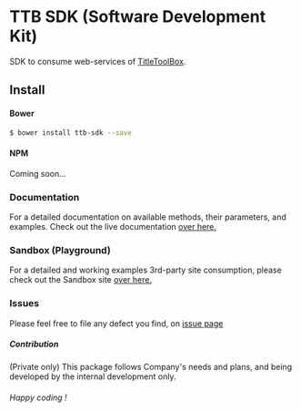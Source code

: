 # TTB SDK (Software Development Kit)

SDK to consume web-services of [TitleToolBox](https://www.demottb.com/).

## Install

#### Bower
```sh
$ bower install ttb-sdk --save
```

#### NPM
Coming soon...

### Documentation

For a detailed documentation on available methods, their parameters, and examples. Check out the live documentation [over here.](http://sdk.titletoolbox.com/TTB.html) 

### Sandbox (Playground)

For a detailed and working examples 3rd-party site consumption, please check out the Sandbox site [over here.](http://sdk.titletoolbox.com/ttbsandbox.html)

### Issues

Please feel free to file any defect you find, on [issue page](https://github.com/benutech-inc/ttb-sdk/issues) 

##### Contribution

(Private only) This package follows Company's needs and plans, and being developed by the internal development only.

###### Happy coding !
